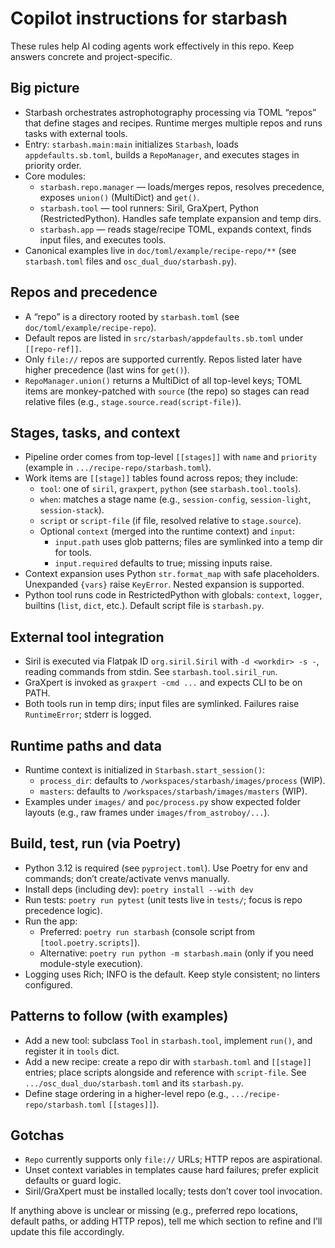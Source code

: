 # Copilot instructions for starbash

These rules help AI coding agents work effectively in this repo. Keep answers concrete and project-specific.

## Big picture
- Starbash orchestrates astrophotography processing via TOML “repos” that define stages and recipes. Runtime merges multiple repos and runs tasks with external tools.
- Entry: `starbash.main:main` initializes `Starbash`, loads `appdefaults.sb.toml`, builds a `RepoManager`, and executes stages in priority order.
- Core modules:
  - `starbash.repo.manager` — loads/merges repos, resolves precedence, exposes `union()` (MultiDict) and `get()`.
  - `starbash.tool` — tool runners: Siril, GraXpert, Python (RestrictedPython). Handles safe template expansion and temp dirs.
  - `starbash.app` — reads stage/recipe TOML, expands context, finds input files, and executes tools.
- Canonical examples live in `doc/toml/example/recipe-repo/**` (see `starbash.toml` files and `osc_dual_duo/starbash.py`).

## Repos and precedence
- A “repo” is a directory rooted by `starbash.toml` (see `doc/toml/example/recipe-repo`).
- Default repos are listed in `src/starbash/appdefaults.sb.toml` under `[[repo-ref]]`.
- Only `file://` repos are supported currently. Repos listed later have higher precedence (last wins for `get()`).
- `RepoManager.union()` returns a MultiDict of all top-level keys; TOML items are monkey-patched with `source` (the repo) so stages can read relative files (e.g., `stage.source.read(script-file)`).

## Stages, tasks, and context
- Pipeline order comes from top-level `[[stages]]` with `name` and `priority` (example in `.../recipe-repo/starbash.toml`).
- Work items are `[[stage]]` tables found across repos; they include:
  - `tool`: one of `siril`, `graxpert`, `python` (see `starbash.tool.tools`).
  - `when`: matches a stage name (e.g., `session-config`, `session-light`, `session-stack`).
  - `script` or `script-file` (if file, resolved relative to `stage.source`).
  - Optional `context` (merged into the runtime context) and `input`:
    - `input.path` uses glob patterns; files are symlinked into a temp dir for tools.
    - `input.required` defaults to true; missing inputs raise.
- Context expansion uses Python `str.format_map` with safe placeholders. Unexpanded `{vars}` raise `KeyError`. Nested expansion is supported.
- Python tool runs code in RestrictedPython with globals: `context`, `logger`, builtins (`list`, `dict`, etc.). Default script file is `starbash.py`.

## External tool integration
- Siril is executed via Flatpak ID `org.siril.Siril` with `-d <workdir> -s -`, reading commands from stdin. See `starbash.tool.siril_run`.
- GraXpert is invoked as `graxpert -cmd ...` and expects CLI to be on PATH.
- Both tools run in temp dirs; input files are symlinked. Failures raise `RuntimeError`; stderr is logged.

## Runtime paths and data
- Runtime context is initialized in `Starbash.start_session()`:
  - `process_dir`: defaults to `/workspaces/starbash/images/process` (WIP).
  - `masters`: defaults to `/workspaces/starbash/images/masters` (WIP).
- Examples under `images/` and `poc/process.py` show expected folder layouts (e.g., raw frames under `images/from_astroboy/...`).

## Build, test, run (via Poetry)
- Python 3.12 is required (see `pyproject.toml`). Use Poetry for env and commands; don’t create/activate venvs manually.
- Install deps (including dev): `poetry install --with dev`
- Run tests: `poetry run pytest` (unit tests live in `tests/`; focus is repo precedence logic).
- Run the app:
  - Preferred: `poetry run starbash` (console script from `[tool.poetry.scripts]`).
  - Alternative: `poetry run python -m starbash.main` (only if you need module-style execution).
- Logging uses Rich; INFO is the default. Keep style consistent; no linters configured.

## Patterns to follow (with examples)
- Add a new tool: subclass `Tool` in `starbash.tool`, implement `run()`, and register it in `tools` dict.
- Add a new recipe: create a repo dir with `starbash.toml` and `[[stage]]` entries; place scripts alongside and reference with `script-file`. See `.../osc_dual_duo/starbash.toml` and its `starbash.py`.
- Define stage ordering in a higher-level repo (e.g., `.../recipe-repo/starbash.toml` `[[stages]]`).

## Gotchas
- `Repo` currently supports only `file://` URLs; HTTP repos are aspirational.
- Unset context variables in templates cause hard failures; prefer explicit defaults or guard logic.
- Siril/GraXpert must be installed locally; tests don’t cover tool invocation.

If anything above is unclear or missing (e.g., preferred repo locations, default paths, or adding HTTP repos), tell me which section to refine and I’ll update this file accordingly.